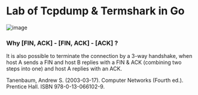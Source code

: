 # Lab of Tcpdump & Termshark in Go

![image](https://github.com/user-attachments/assets/5747ea3d-b17a-4f2f-8ed9-259fc897ea2f)

### Why [FIN, ACK] - [FIN, ACK] - [ACK] ?

It is also possible to terminate the connection by a 3-way handshake, when host A sends a FIN and host B replies with a FIN & ACK (combining two steps into one) and host A replies with an ACK.

 Tanenbaum, Andrew S. (2003-03-17). Computer Networks (Fourth ed.). Prentice Hall. ISBN 978-0-13-066102-9.
